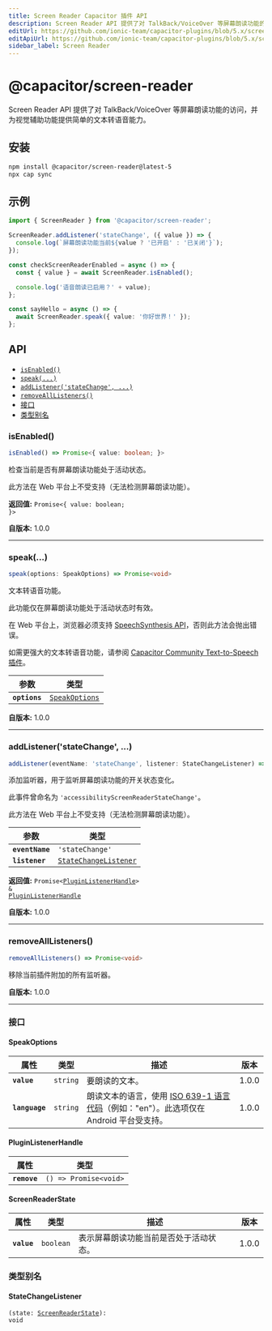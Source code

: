 ```yaml
---
title: Screen Reader Capacitor 插件 API
description: Screen Reader API 提供了对 TalkBack/VoiceOver 等屏幕朗读功能的访问，并为视觉辅助功能提供简单的文本转语音能力。
editUrl: https://github.com/ionic-team/capacitor-plugins/blob/5.x/screen-reader/README.md
editApiUrl: https://github.com/ionic-team/capacitor-plugins/blob/5.x/screen-reader/src/definitions.ts
sidebar_label: Screen Reader
---
```


# @capacitor/screen-reader

Screen Reader API 提供了对 TalkBack/VoiceOver 等屏幕朗读功能的访问，并为视觉辅助功能提供简单的文本转语音能力。

## 安装

```bash
npm install @capacitor/screen-reader@latest-5
npx cap sync
```

## 示例

```typescript
import { ScreenReader } from '@capacitor/screen-reader';

ScreenReader.addListener('stateChange', ({ value }) => {
  console.log(`屏幕朗读功能当前${value ? '已开启' : '已关闭'}`);
});

const checkScreenReaderEnabled = async () => {
  const { value } = await ScreenReader.isEnabled();

  console.log('语音朗读已启用？' + value);
};

const sayHello = async () => {
  await ScreenReader.speak({ value: '你好世界！' });
};
```

## API

<docgen-index>

* [`isEnabled()`](#isenabled)
* [`speak(...)`](#speak)
* [`addListener('stateChange', ...)`](#addlistenerstatechange-)
* [`removeAllListeners()`](#removealllisteners)
* [接口](#interfaces)
* [类型别名](#type-aliases)

</docgen-index>

<docgen-api>
<!--Update the source file JSDoc comments and rerun docgen to update the docs below-->

### isEnabled()

```typescript
isEnabled() => Promise<{ value: boolean; }>
```

检查当前是否有屏幕朗读功能处于活动状态。

此方法在 Web 平台上不受支持（无法检测屏幕朗读功能）。

**返回值:** <code>Promise&lt;{ value: boolean; }&gt;</code>

**自版本:** 1.0.0

--------------------


### speak(...)

```typescript
speak(options: SpeakOptions) => Promise<void>
```

文本转语音功能。

此功能仅在屏幕朗读功能处于活动状态时有效。

在 Web 平台上，浏览器必须支持 [SpeechSynthesis API](https://developer.mozilla.org/en-US/docs/Web/API/SpeechSynthesis)，否则此方法会抛出错误。

如需更强大的文本转语音功能，请参阅 [Capacitor Community Text-to-Speech 插件](https://github.com/capacitor-community/text-to-speech)。

| 参数          | 类型                                                  |
| ------------- | ----------------------------------------------------- |
| **`options`** | <code><a href="#speakoptions">SpeakOptions</a></code> |

**自版本:** 1.0.0

--------------------


### addListener('stateChange', ...)

```typescript
addListener(eventName: 'stateChange', listener: StateChangeListener) => Promise<PluginListenerHandle> & PluginListenerHandle
```

添加监听器，用于监听屏幕朗读功能的开关状态变化。

此事件曾命名为 `'accessibilityScreenReaderStateChange'`。

此方法在 Web 平台上不受支持（无法检测屏幕朗读功能）。

| 参数            | 类型                                                                |
| --------------- | ------------------------------------------------------------------- |
| **`eventName`** | <code>'stateChange'</code>                                          |
| **`listener`**  | <code><a href="#statechangelistener">StateChangeListener</a></code> |

**返回值:** <code>Promise&lt;<a href="#pluginlistenerhandle">PluginListenerHandle</a>&gt; & <a href="#pluginlistenerhandle">PluginListenerHandle</a></code>

**自版本:** 1.0.0

--------------------


### removeAllListeners()

```typescript
removeAllListeners() => Promise<void>
```

移除当前插件附加的所有监听器。

**自版本:** 1.0.0

--------------------


### 接口


#### SpeakOptions

| 属性           | 类型                | 描述                                                                                                                                                               | 版本 |
| -------------- | ------------------- | ------------------------------------------------------------------------------------------------------------------------------------------------------------------------- | ----- |
| **`value`**    | <code>string</code> | 要朗读的文本。                                                                                                                                                        | 1.0.0 |
| **`language`** | <code>string</code> | 朗读文本的语言，使用 [ISO 639-1 语言代码](https://en.wikipedia.org/wiki/List_of_ISO_639-1_codes)（例如："en"）。此选项仅在 Android 平台受支持。 | 1.0.0 |


#### PluginListenerHandle

| 属性         | 类型                                      |
| ------------ | ----------------------------------------- |
| **`remove`** | <code>() =&gt; Promise&lt;void&gt;</code> |


#### ScreenReaderState

| 属性        | 类型                 | 描述                                  | 版本 |
| ----------- | -------------------- | -------------------------------------------- | ----- |
| **`value`** | <code>boolean</code> | 表示屏幕朗读功能当前是否处于活动状态。 | 1.0.0 |


### 类型别名


#### StateChangeListener

<code>(state: <a href="#screenreaderstate">ScreenReaderState</a>): void</code>

</docgen-api>